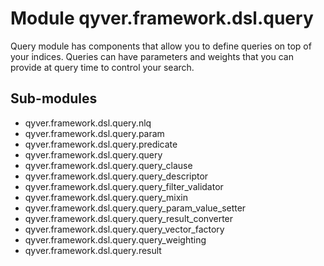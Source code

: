Module qyver.framework.dsl.query
======================================
Query module has components that allow you to define queries on top of your indices.
Queries can have parameters and weights that you can provide at query time to control your search.

Sub-modules
-----------
* qyver.framework.dsl.query.nlq
* qyver.framework.dsl.query.param
* qyver.framework.dsl.query.predicate
* qyver.framework.dsl.query.query
* qyver.framework.dsl.query.query_clause
* qyver.framework.dsl.query.query_descriptor
* qyver.framework.dsl.query.query_filter_validator
* qyver.framework.dsl.query.query_mixin
* qyver.framework.dsl.query.query_param_value_setter
* qyver.framework.dsl.query.query_result_converter
* qyver.framework.dsl.query.query_vector_factory
* qyver.framework.dsl.query.query_weighting
* qyver.framework.dsl.query.result
